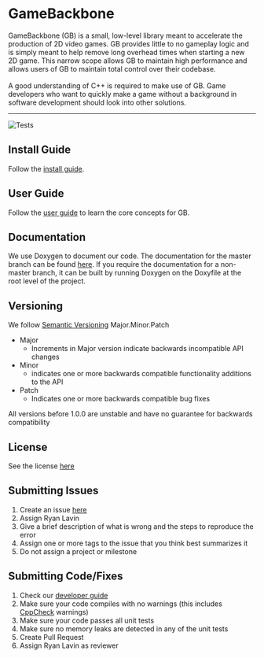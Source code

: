 # GameBackbone
GameBackbone (GB) is a small, low-level library meant to accelerate the
production of 2D video games. GB provides little to no gameplay logic and is
simply meant to help remove long overhead times when starting a new 2D game.
This narrow scope allows GB to maintain high performance and allows users of
GB to maintain total control over their codebase.
<br>
<br>
A good understanding of C++ is required to make use of GB. Game developers
who want to quickly make a game without a background in software development
should look into other solutions.

***

![Tests](https://github.com/AgreeableDeerGames/GameBackbone/workflows/Tests/badge.svg?branch=master)

## Install Guide
Follow the [install guide](https://github.com/AgreeableDeerGames/GameBackbone/blob/master/Guides/InstallGuide.md).

## User Guide
Follow the [user guide](https://github.com/AgreeableDeerGames/GameBackbone/blob/master/Guides/UserGuide.md) to learn the core concepts for GB.

## Documentation
We use Doxygen to document our code. The documentation for the master branch can be found [here](https://agreeabledeergames.github.io/GameBackbone/). If you require the documentation for a non-master branch, it can be built by running Doxygen on the Doxyfile at the root level of the project.

## Versioning
We follow [Semantic Versioning](http://semver.org/spec/v2.0.0.html)
Major.Minor.Patch
* Major
  - Increments in Major version indicate backwards incompatible API changes
* Minor
  - indicates one or more backwards compatible functionality additions to the API
* Patch
  - Indicates one or more backwards compatible bug fixes

All versions before 1.0.0 are unstable and have no guarantee for backwards compatibility


## License
See the license [here](https://github.com/AgreeableDeerGames/GameBackbone/blob/master/LICENSE.txt)


## Submitting Issues
1. Create an issue [here](https://github.com/AgreeableDeerGames/GameBackbone/issues)
2. Assign Ryan Lavin
3. Give a brief description of what is wrong and the steps to reproduce the error
4. Assign one or more tags to the issue that you think best summarizes it
5. Do not assign a project or milestone

## Submitting Code/Fixes
1. Check our [developer guide](https://github.com/AgreeableDeerGames/GameBackbone/blob/master/Guides/DeveloperGuide.md)
2. Make sure your code compiles with no warnings (this includes [CppCheck](http://cppcheck.sourceforge.net/) warnings)
3. Make sure your code passes all unit tests
4. Make sure no memory leaks are detected in any of the unit tests
5. Create Pull Request
6. Assign Ryan Lavin as reviewer

